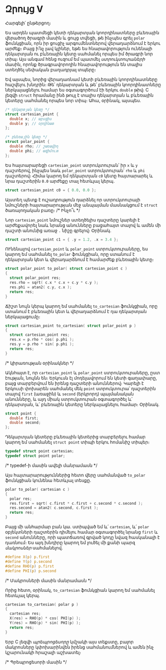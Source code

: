 # Զրույց V

Հարգելի՛ ընթերցող։

Ես արդեն պատմեցի կետի դեկարտյան կոորդինատները բևեռային վերածող ծրագրի մասին և ցույց տվեցի, թե ինչպես գրել `polar` ֆունկցիան, որն իր ցուցիչ արգումենտներով վերադարձնում է երկու արժեք։ Բայց ի՛նչ լավ կլիներ, եթե ես հնարավորություն ունենայի դեկարտյան ու բևեռային կետը սահմանել որպես իմ ծրագրի նոր տիպ։ Այս անգամ հենց ուզում եմ պատմել *ստրուկտուրաների* մասին, որոնք ծրագրավորողին հնարավորություն են տալիս ստեղծել սեփական բաղադրյալ տպերը։ 

Եվ այսպես, նորից վերադառնամ կետի բևեռային կոորդինատները հաշվելու խնդրին։ Թե՛ դեկարտյան և թե՛ բևեռային կոորդինատները ներկայացնելու համար ես օգտագործում էի երկու `double` թիվ։ C լեզվի `struct` հրամանը ինձ թույլ է տալիս դեկարտյան և բևեռային կետերը սահմանել որպես նոր տիպ։ Ահա, օրինակ, այսպես.

```c
/* դեկարտյան կետը */
struct cartesian_point {
  double x; // աբսցիս
  double y; // օրդինատ
};

/* բևեռային կետը */
struct polar_point {
  double rho; // շառավիղ
  double phi; // ազիմուտ
};
```

Ես հայտարարեցի `cartesian_point` ստրուկտուրան՝ իր `x` և `y` դաշտերով, ինչպես նաև `polar_point` ստրուկտուրան՝ `rho` և `phi` դաշտերով։ Հիմա կարող եմ դեկարտյան `c0` կետը հայտարարել և նրա դաշտերին `0.0` արժեքը տալ հետևյալ կերպ.

```c
struct cartesian_point c0 = { 0.0, 0.0 };
```

Այստեղ պետք է ուշադրություն դարձնել որ ստրուկտուրայի նմուշների հայտարարության մեջ անպայման մասնակցում է `struct` ծառայողական բառը։ /* Ինչո՞ւ */

Նոր `cartesian_point` նմուշներ ստեղծելիս դաշտերը կարելի է արժեքավորել նաև նրանց անունները բացահայտ տալով և ամեն մի դաշտի անունից առաջ `.` նիշը գրելով։ Օրինակ.

```c
struct cartesian_point c1 = { .y = 1.2, .x = 3.4 };
```

ՈՒնենալով `cartesian_point` և `polar_point` ստրուկտուրաները, ես կարող եմ սահմանել `to_polar` ֆունկցիան, որը ստանում է դեկարտյան կետ և վերադարձնում է համարժեք բևեռային կետը։

```c
struct polar_point to_polar( struct cartesian_point c )
{
  struct polar_point res;
  res.rho = sqrt( c.x * c.x + c.y * c.y );
  res.phi = atan2( c.y, c.x );
  return res;
}
```

Ճիշտ նույն կերպ կարող եմ սահմանել `to_cartesian` ֆունկցիան, որը ստանում է բևեռային կետ և վերադարձնում է դա դեկարտյան ներկայացումը։

```c
struct cartesian_point to_cartesian( struct polar_point p )
{
  struct cartesian_point res;
  res.x = p.rho * cos( p.phi );
  res.y = p.rho * sin( p.phi );
  return res;
}
```

/* կիրառության օրինակներ */


Ակնհայտ է, որ `cartesian_point` և `polar_point` ստրուկտուրաները, ըստ էության, նույնն են։ Երկուսն էլ մոդելավորում են կետի գաղափարը, բայց տարբերվում են իրենց դաշտերի անուններով։ Կարելի է երկուսի փոխարեն սահմանել մեկ `point` ստրուկտուրա՝ դաշտերին տալով `first` (առաջին) և `second` (երկրորդ) պայմանական անունները, և այդ միակ ստրուկտուրան օգտագործել և՛ դեկարտյան, և՛ բևեռային կետերը ներկայացնելու համար։ Օրինակ.

```c
struct point {
  double first;
  double second;
};
```

Դեկարտյան կետերը բևեռային կետերից տարբերելու համար կարող եմ սահմանել `struct point` տիպի երկու հոմանիշ տիպեր։ 

```c
typedef struct point cartesian;
typedef struct point polar;
```

/* typedef-ի մասին ավելի մանրամասն */

Այս հայտարարություններից հետո վերը սահմանված `to_polar` ֆունկցիան կունենա հետևյալ տեսքը.

```c
polar to_polar( cartesian c )
{
  polar res;
  res.first = sqrt( c.first * c.first + c.second * c.second );
  res.second = atan2( c.second, c.first );
  return res;
}
```

Բայց մի անհարմար բան կա. ստիպված եմ և՛ `cartesian`, և՛ `polar` օբյեկտների դաշտերին դիմելու համար օգտագործել նրանց `first` և `second` անունները, որի պատճառով գրված կոդը նվազ հասկանալի է դառնում։ Ես այդ խնդիրը կարող եմ լուծել մի քանի պարզ *մակրոսներ* սահմանելով.

```c
#define X(p) p.first
#define Y(p) p.second
#define RHO(p) p.first
#define PHI(p) p.second
```

/* Մակրոսների մասին մանրամասն */

Որից հետո, օրինակ, `to_cartesian` ֆունկցիան կարող եմ սահմանել հետևյալ կերպ.

```c
cartesian to_cartesian( polar p )
{
  cartesian res;
  X(res) = RHO(p) * cos( PHI(p) );
  Y(res) = RHO(p) * sin( PHI(p) );
  return res;
}
```

Երբ C լեզվի *պրեպրոցեսորը* կմշակի այս տեքստը, բալոր մակրոսները կփոխարինվեն իրենց սահմանումներով և ամեն ինչ կշարունակի հրաշալի աշխատել։ 

/* Պրեպրոցեսորի մասին */

